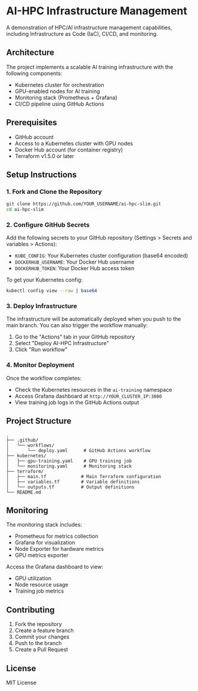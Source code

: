 # AI-HPC Infrastructure Management

A demonstration of HPC/AI infrastructure management capabilities, including Infrastructure as Code (IaC), CI/CD, and monitoring.

## Architecture

The project implements a scalable AI training infrastructure with the following components:

- Kubernetes cluster for orchestration
- GPU-enabled nodes for AI training
- Monitoring stack (Prometheus + Grafana)
- CI/CD pipeline using GitHub Actions

## Prerequisites

- GitHub account
- Access to a Kubernetes cluster with GPU nodes
- Docker Hub account (for container registry)
- Terraform v1.5.0 or later

## Setup Instructions

### 1. Fork and Clone the Repository

```bash
git clone https://github.com/YOUR_USERNAME/ai-hpc-slim.git
cd ai-hpc-slim
```

### 2. Configure GitHub Secrets

Add the following secrets to your GitHub repository (Settings > Secrets and variables > Actions):

- `KUBE_CONFIG`: Your Kubernetes cluster configuration (base64 encoded)
- `DOCKERHUB_USERNAME`: Your Docker Hub username
- `DOCKERHUB_TOKEN`: Your Docker Hub access token

To get your Kubernetes config:
```bash
kubectl config view --raw | base64
```

### 3. Deploy Infrastructure

The infrastructure will be automatically deployed when you push to the main branch. You can also trigger the workflow manually:

1. Go to the "Actions" tab in your GitHub repository
2. Select "Deploy AI-HPC Infrastructure"
3. Click "Run workflow"

### 4. Monitor Deployment

Once the workflow completes:
- Check the Kubernetes resources in the `ai-training` namespace
- Access Grafana dashboard at `http://YOUR_CLUSTER_IP:3000`
- View training job logs in the GitHub Actions output

## Project Structure

```
.
├── .github/
│   └── workflows/
│       └── deploy.yaml      # GitHub Actions workflow
├── kubernetes/
│   ├── gpu-training.yaml    # GPU training job
│   └── monitoring.yaml      # Monitoring stack
├── terraform/
│   ├── main.tf             # Main Terraform configuration
│   ├── variables.tf        # Variable definitions
│   └── outputs.tf          # Output definitions
└── README.md
```

## Monitoring

The monitoring stack includes:
- Prometheus for metrics collection
- Grafana for visualization
- Node Exporter for hardware metrics
- GPU metrics exporter

Access the Grafana dashboard to view:
- GPU utilization
- Node resource usage
- Training job metrics

## Contributing

1. Fork the repository
2. Create a feature branch
3. Commit your changes
4. Push to the branch
5. Create a Pull Request

## License

MIT License
